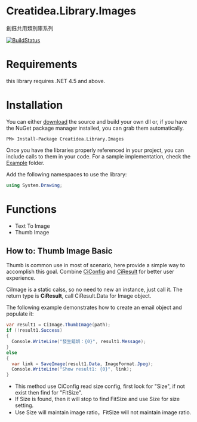 # Creatidea.Library.Images
創鈺共用類別庫系列

[![BuildStatus](https://travis-ci.org/lettucebo/Creatidea.Library.Images.svg)](https://travis-ci.org/lettucebo/Creatidea.Library.Images)

# Requirements

this library requires .NET 4.5 and above.

# Installation

You can either <a href="https://github.com/lettucebo/Creatidea.Library.Images.git">download</a> the source and build your own dll or, if you have the NuGet package manager installed, you can grab them automatically.
```
PM> Install-Package Creatidea.Library.Images
```

Once you have the libraries properly referenced in your project, you can include calls to them in your code. 
For a sample implementation, check the [Example](https://github.com/lettucebo/Creatidea.Library.Images/tree/master/Creatidea.Library.Images.Examples) folder.

Add the following namespaces to use the library:
```csharp
using System.Drawing;
```

# Functions
  - Text To Image
  - Thumb Image
 
## How to: Thumb Image Basic

Thumb is common use in most of scenario, here provide a simple way to accomplish this goal.
Combine [CiConfig](https://github.com/lettucebo/Creatidea.Library.Configs) and [CiResult](https://github.com/lettucebo/Creatidea.Library.Results) for better user experience.

CiImage is a static calss, so no need to new an instance, just call it.
The return type is **CiResult<Image>**, call CiResult<Image>.Data for Image object.

The following example demonstrates how to create an email object and populate it:
```csharp
var result1 = CiImage.ThumbImage(path);
if (!result1.Success)
{
  Console.WriteLine("發生錯誤：{0}", result1.Message);
}
else
{
  var link = SaveImage(result1.Data, ImageFormat.Jpeg);
  Console.WriteLine("Show result1: {0}", link);
}
```
- This method use CiConfig read size config, first look for "Size", if not exist then find for "FitSize".
- If Size is found, then it will stop to find FitSize and use Size for size setting.
- Use Size will maintain image ratio，FitSize will not maintain image ratio.
